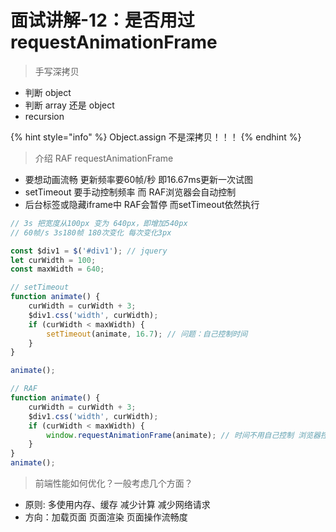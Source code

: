 # 面试讲解-12：是否用过 requestAnimationFrame

> 手写深拷贝

* 判断 object
* 判断 array 还是 object
* recursion

{% hint style="info" %}
Object.assign    不是深拷贝！！！
{% endhint %}

> 介绍 RAF requestAnimationFrame

* 要想动画流畅 更新频率要60帧/秒 即16.67ms更新一次试图
* setTimeout 要手动控制频率     而 RAF浏览器会自动控制
* 后台标签或隐藏iframe中 RAF会暂停 而setTimeout依然执行

```javascript
// 3s 把宽度从100px 变为 640px，即增加540px
// 60帧/s 3s180帧 180次变化 每次变化3px

const $div1 = $('#div1'); // jquery
let curWidth = 100;
const maxWidth = 640;

// setTimeout
function animate() {
    curWidth = curWidth + 3;
    $div1.css('width', curWidth);
    if (curWidth < maxWidth) {
        setTimeout(animate, 16.7); // 问题：自己控制时间
    }
}

animate();

// RAF
function animate() {
    curWidth = curWidth + 3;
    $div1.css('width', curWidth);
    if (curWidth < maxWidth) {
        window.requestAnimationFrame(animate); // 时间不用自己控制 浏览器控制
    }
}
animate();
```

> 前端性能如何优化？一般考虑几个方面？

* 原则: 多使用内存、缓存 减少计算 减少网络请求
* 方向：加载页面 页面渲染 页面操作流畅度

